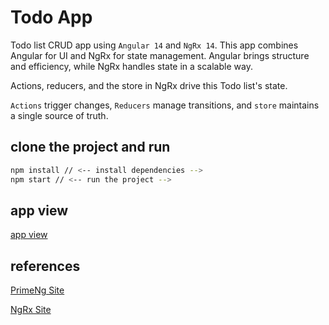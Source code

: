 # Todo App

Todo list CRUD app using `Angular 14` and `NgRx 14`.
This app combines Angular for UI and NgRx for state management. Angular brings structure and efficiency, while NgRx handles state in a scalable way.

Actions, reducers, and the store in NgRx drive this Todo list's state.

`Actions` trigger changes, `Reducers` manage transitions, and `store` maintains a single source of truth.

## clone the project and run

```bash
npm install // <-- install dependencies -->
npm start // <-- run the project -->
```

## app view

[app view](./imgs/preview.PNG)

## references

[PrimeNg Site](https://www.primefaces.org/primeng-v14-lts/)

[NgRx Site](https://ngrx.io/)
